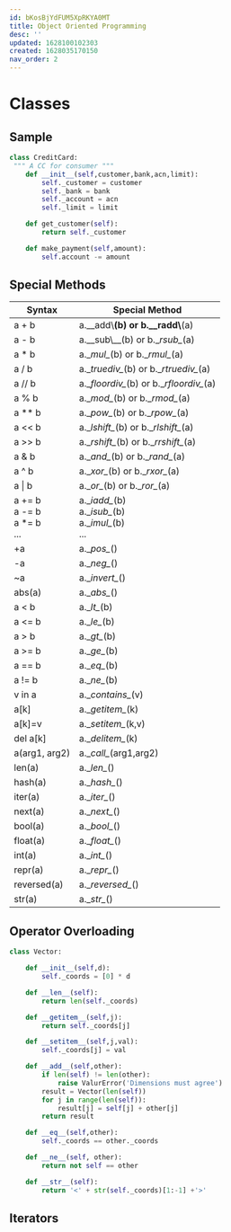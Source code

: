 ```yaml
---
id: bKosBjYdFUM5XpRKYA0MT
title: Object Oriented Programming
desc: ''
updated: 1628100102303
created: 1628035170150
nav_order: 2
---
```


# Classes

## Sample

```python
class CreditCard:
 """ A CC for consumer """
    def __init__(self,customer,bank,acn,limit):
        self._customer = customer
        self._bank = bank
        self._account = acn
        self._limit = limit

    def get_customer(self):
        return self._customer

    def make_payment(self,amount):
        self.account -= amount
```

## Special Methods


| Syntax                                  | Special Method                                                    |
|-----------------------------------------|-------------------------------------------------------------------|
| a + b                                   | a.\__add\\__(b) or b.\__radd\\__(a)                               |
| a - b                                   | a.\__sub\\__(b) or b.\__rsub\__(a)                                |
| a * b                                   | a.\__mul\__(b) or b.\__rmul\__(a)                                 |
| a / b                                   | a.\__truediv\__(b) or b.\__rtruediv\__(a)                         |
| a // b                                  | a.\__floordiv\__(b) or b.\__rfloordiv\__(a)                       |
| a % b                                   | a.\__mod\__(b) or b.\__rmod\__(a)                                 |
| a ** b                                  | a.\__pow\__(b) or b.\__rpow\__(a)                                 |
| a << b                                  | a.\__lshift\__(b) or b.\__rlshift\__(a)                           |
| a >> b                                  | a.\__rshift\__(b) or b.\__rrshift\__(a)                           |
| a & b                                   | a.\__and\__(b) or b.\__rand\__(a)                                 |
| a ^ b                                   | a.\__xor\__(b) or b.\__rxor\__(a)                                 |
| a \| b                                  | a.\__or\__(b) or b.\__ror\__(a)                                   |
| a += b <br> a -= b <br> a *= b <br> ... | a.\__iadd\__(b) <br> a.\__isub\__(b) <br> a.\__imul\__(b)<br> ... |
| +a                                      | a.\__pos\__()                                                     |
| -a                                      | a.\__neg\__()                                                     |
| ~a                                      | a.\__invert\__()                                                  |
| abs(a)                                  | a.\__abs\__()                                                     |
| a < b                                   | a.\__lt\__(b)                                                     |
| a <= b                                  | a.\__le\__(b)                                                     |
| a > b                                   | a.\__gt\__(b)                                                     |
| a >= b                                  | a.\__ge\__(b)                                                     |
| a == b                                  | a.\__eq\__(b)                                                     |
| a != b                                  | a.\__ne\__(b)                                                     |
| v in a                                  | a.\__contains\__(v)                                               |
| a[k]                                    | a.\__getitem\__(k)                                                |
| a[k]=v                                  | a.\__setitem\__(k,v)                                              |
| del a[k]                                | a.\__delitem\__(k)                                                |
| a(arg1, arg2)                           | a.\__call\__(arg1,arg2)                                           |
| len(a)                                  | a.\__len\__()                                                     |
| hash(a)                                 | a.\__hash\__()                                                    |
| iter(a)                                 | a.\__iter\__()                                                    |
| next(a)                                 | a.\__next\__()                                                    |
| bool(a)                                 | a.\__bool\__()                                                    |
| float(a)                                | a.\__float\__()                                                   |
| int(a)                                  | a.\__int\__()                                                     |
| repr(a)                                 | a.\__repr\__()                                                    |
| reversed(a)                             | a.\__reversed\__()                                                |
| str(a)                                  | a.\__str\__()                                                     |


## Operator Overloading

```python
class Vector:

    def __init__(self,d):
        self._coords = [0] * d

    def __len__(self):
        return len(self._coords)

    def __getitem__(self,j):
        return self._coords[j]

    def __setitem__(self,j,val):
        self._coords[j] = val

    def __add__(self,other):
        if len(self) != len(other):
            raise ValurError('Dimensions must agree')
        result = Vector(len(self))
        for j in range(len(self)):
            result[j] = self[j] + other[j]
        return result

    def __eq__(self,other):
        self._coords == other._coords

    def __ne__(self, other):
        return not self == other

    def __str__(self):
        return '<' + str(self._coords)[1:-1] +'>'

```

## Iterators
